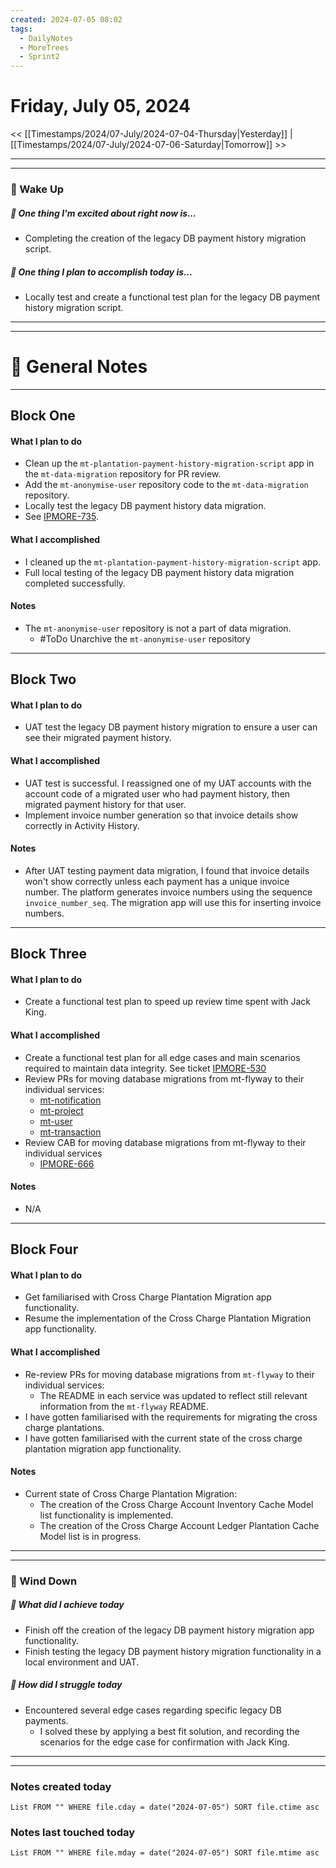 ```yaml
---
created: 2024-07-05 08:02
tags:
  - DailyNotes
  - MoreTrees
  - Sprint2
---
```




#  Friday, July 05, 2024

<< [[Timestamps/2024/07-July/2024-07-04-Thursday|Yesterday]] | [[Timestamps/2024/07-July/2024-07-06-Saturday|Tomorrow]] >>

---
---
### 📅 Wake Up
##### 🙌 One thing I'm excited about right now is...
- Completing the creation of the legacy DB payment history migration script.

##### 🚀 One thing I plan to accomplish today is...
-  Locally test and create a functional test plan for the legacy DB payment history migration script.

---
---
# 📝 General Notes
---

## Block One
#### What I plan to do
- Clean up the `mt-plantation-payment-history-migration-script` app in the `mt-data-migration` repository for PR review.
- Add the `mt-anonymise-user` repository code to the `mt-data-migration` repository.
- Locally test the legacy DB payment history data migration.
- See [IPMORE-735](https://thehut.atlassian.net/browse/IPMORE-735).
#### What I accomplished
- I cleaned up the `mt-plantation-payment-history-migration-script` app.
- Full local testing of the legacy DB payment history data migration completed successfully.
#### Notes
- The `mt-anonymise-user` repository is not a part of data migration. 
	- #ToDo Unarchive the `mt-anonymise-user` repository
---
## Block Two
#### What I plan to do
- UAT test the legacy DB payment history migration to ensure a user can see their migrated payment history.
#### What I accomplished
- UAT test is successful. I reassigned one of my UAT accounts with the account code of a migrated user who had payment history, then migrated payment history for that user.
- Implement invoice number generation so that invoice details show correctly in Activity History.
#### Notes
- After UAT testing payment data migration, I found that invoice details won't show correctly unless each payment has a unique invoice number. The platform generates invoice numbers using the sequence `invoice_number_seq`. The migration app will use this for inserting invoice numbers.
---
## Block Three
#### What I plan to do
- Create a functional test plan to speed up review time spent with Jack King.
#### What I accomplished
- Create a functional test plan for all edge cases and main scenarios required to maintain data integrity. See ticket [IPMORE-530](https://thehut.atlassian.net/browse/IPMORE-530)
- Review PRs for moving database migrations from mt-flyway to their individual services:
	- [mt-notification](https://github.com/THG-More-Trees/mt-notification-management-service/pull/109 "https://github.com/thg-more-trees/mt-notification-management-service/pull/109")
	- [mt-project](https://github.com/THG-More-Trees/mt-project-management-service/pull/173)
	- [mt-user](https://github.com/THG-More-Trees/mt-user-management-service/pull/485)
	- [mt-transaction](https://github.com/THG-More-Trees/mt-transaction-management-service/pull/477)
- Review CAB for moving database migrations from mt-flyway to their individual services
	- [IPMORE-666](https://thehut.atlassian.net/browse/IPMORE-666)
#### Notes
- N/A
---
## Block Four
#### What I plan to do
- Get familiarised with Cross Charge Plantation Migration app functionality.
- Resume the implementation of the Cross Charge Plantation Migration app functionality.
#### What I accomplished
- Re-review PRs for moving database migrations from `mt-flyway` to their individual services:
	- The README in each service was updated to reflect still relevant information from the `mt-flyway` README.
- I have gotten familiarised with the requirements for migrating the cross charge plantations.
- I have gotten familiarised with the current state of the cross charge plantation migration app functionality.
#### Notes
- Current state of Cross Charge Plantation Migration:
	- The creation of the Cross Charge Account Inventory Cache Model list functionality is implemented.
	- The creation of the Cross Charge Account Ledger Plantation Cache Model list is in progress.

---
---
### 📅 Wind Down
##### 🙌 What did I achieve today
- Finish off the creation of the legacy DB payment history migration app functionality.
- Finish testing the legacy DB payment history migration functionality in a local environment and UAT.

##### 🚀 How did I struggle today
* Encountered several edge cases regarding specific legacy DB payments.
	* I solved these by applying a best fit solution, and recording the scenarios for the edge case for confirmation with Jack King.

---
---
### Notes created today
```dataview
List FROM "" WHERE file.cday = date("2024-07-05") SORT file.ctime asc
```

### Notes last touched today
```dataview
List FROM "" WHERE file.mday = date("2024-07-05") SORT file.mtime asc
```